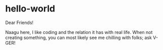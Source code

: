 # hello-world

Dear Friends!

Naagu here, I like coding and the relation it has with real life.
When not creating something, you can most likely see me chilling with folks; ask V-GER!
